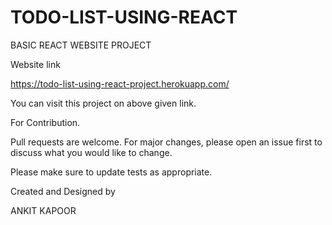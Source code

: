 # TODO-LIST-USING-REACT
BASIC REACT WEBSITE PROJECT

Website link

https://todo-list-using-react-project.herokuapp.com/

You can visit this project on above given link.

For Contribution.

Pull requests are welcome. For major changes, please open an issue first to discuss what you would like to change.

Please make sure to update tests as appropriate.

Created and Designed by

ANKIT KAPOOR

